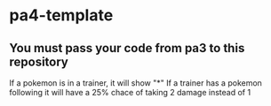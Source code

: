# pa4-template

## You must pass your code from pa3 to this repository

If a pokemon is in a trainer, it will show "*"
If a trainer has a pokemon following it will have a 25% chace of taking 2 damage instead of 1